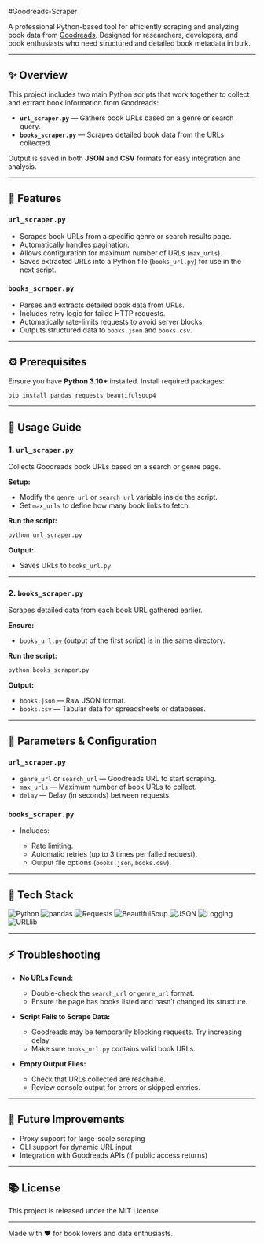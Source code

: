 #Goodreads-Scraper

A professional Python-based tool for efficiently scraping and analyzing book data from [Goodreads](https://www.goodreads.com). Designed for researchers, developers, and book enthusiasts who need structured and detailed book metadata in bulk.

---

## ✨ Overview

This project includes two main Python scripts that work together to collect and extract book information from Goodreads:

* **`url_scraper.py`** — Gathers book URLs based on a genre or search query.
* **`books_scraper.py`** — Scrapes detailed book data from the URLs collected.

Output is saved in both **JSON** and **CSV** formats for easy integration and analysis.

---

## 🌟 Features

### `url_scraper.py`

* Scrapes book URLs from a specific genre or search results page.
* Automatically handles pagination.
* Allows configuration for maximum number of URLs (`max_urls`).
* Saves extracted URLs into a Python file (`books_url.py`) for use in the next script.

### `books_scraper.py`

* Parses and extracts detailed book data from URLs.
* Includes retry logic for failed HTTP requests.
* Automatically rate-limits requests to avoid server blocks.
* Outputs structured data to `books.json` and `books.csv`.

---

## ⚙️ Prerequisites

Ensure you have **Python 3.10+** installed.
Install required packages:

```bash
pip install pandas requests beautifulsoup4
```

---

## 📄 Usage Guide

### 1. `url_scraper.py`

Collects Goodreads book URLs based on a search or genre page.

**Setup:**

* Modify the `genre_url` or `search_url` variable inside the script.
* Set `max_urls` to define how many book links to fetch.

**Run the script:**

```bash
python url_scraper.py
```

**Output:**

* Saves URLs to `books_url.py`

---

### 2. `books_scraper.py`

Scrapes detailed data from each book URL gathered earlier.

**Ensure:**

* `books_url.py` (output of the first script) is in the same directory.

**Run the script:**

```bash
python books_scraper.py
```

**Output:**

* `books.json` — Raw JSON format.
* `books.csv` — Tabular data for spreadsheets or databases.

---

## 🔧 Parameters & Configuration

### `url_scraper.py`

* `genre_url` or `search_url` — Goodreads URL to start scraping.
* `max_urls` — Maximum number of book URLs to collect.
* `delay` — Delay (in seconds) between requests.

### `books_scraper.py`

* Includes:

  * Rate limiting.
  * Automatic retries (up to 3 times per failed request).
  * Output file options (`books.json`, `books.csv`).

---

## 🔧 Tech Stack

<div align="left">

![Python](https://img.shields.io/badge/Python-3776AB?style=for-the-badge&logo=python&logoColor=white) ![pandas](https://img.shields.io/badge/pandas-150458?style=for-the-badge&logo=pandas&logoColor=white) ![Requests](https://img.shields.io/badge/Requests-005571?style=for-the-badge&logo=python&logoColor=white) ![BeautifulSoup](https://img.shields.io/badge/BeautifulSoup-4B0082?style=for-the-badge&logo=beautifulsoup&logoColor=white) ![JSON](https://img.shields.io/badge/JSON-000000?style=for-the-badge&logo=json&logoColor=white) ![Logging](https://img.shields.io/badge/Logging-333333?style=for-the-badge&logo=python&logoColor=white) ![URLlib](https://img.shields.io/badge/urllib-007396?style=for-the-badge&logo=python&logoColor=white)

</div>

---

## ⚡ Troubleshooting

* **No URLs Found:**

  * Double-check the `search_url` or `genre_url` format.
  * Ensure the page has books listed and hasn’t changed its structure.

* **Script Fails to Scrape Data:**

  * Goodreads may be temporarily blocking requests. Try increasing delay.
  * Make sure `books_url.py` contains valid book URLs.

* **Empty Output Files:**

  * Check that URLs collected are reachable.
  * Review console output for errors or skipped entries.

---

## 🚀 Future Improvements

* Proxy support for large-scale scraping
* CLI support for dynamic URL input
* Integration with Goodreads APIs (if public access returns)

---

## 📚 License

This project is released under the MIT License.

---

Made with ❤️ for book lovers and data enthusiasts.
